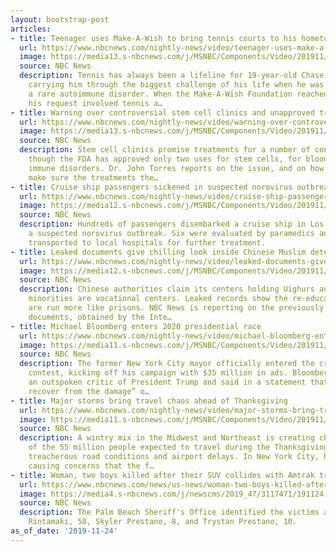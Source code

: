 ```yaml
---
layout: bootstrap-post
articles:
- title: Teenager uses Make-A-Wish to bring tennis courts to his hometown
  url: https://www.nbcnews.com/nightly-news/video/teenager-uses-make-a-wish-to-bring-tennis-courts-to-his-hometown-74007621847
  image: https://media13.s-nbcnews.com/j/MSNBC/Components/Video/201911/nn_ksn_tennis_make_a_wish_191124_1920x1080.nbcnews-fp-1200-630.jpg
  source: NBC News
  description: Tennis has always been a lifeline for 19-year-old Chase McDonnough,
    carrying him through the biggest challenge of his life when he was diagnosed with
    a rare autoimmune disorder. When the Make-A-Wish Foundation reached out to him,
    his request involved tennis a…
- title: Warning over controversial stem cell clinics and unapproved treatments
  url: https://www.nbcnews.com/nightly-news/video/warning-over-controversial-stem-cell-clinics-and-unapproved-treatments-74007621804
  image: https://media13.s-nbcnews.com/j/MSNBC/Components/Video/201911/nn_jto_stem_cell_clinic_191124_1920x1080.nbcnews-fp-1200-630.jpg
  source: NBC News
  description: Stem cell clinics promise treatments for a number of conditions, even
    though the FDA has approved only two uses for stem cells, for blood cancers and
    immune disorders. Dr. John Torres reports on the issue, and on how Americans can
    make sure the treatments the…
- title: Cruise ship passengers sickened in suspected norovirus outbreak
  url: https://www.nbcnews.com/nightly-news/video/cruise-ship-passengers-sickened-in-suspected-norovirus-outbreak-74008645687
  image: https://media12.s-nbcnews.com/j/MSNBC/Components/Video/201911/nn_sha_cruise_ship_norovirus_191124_1920x1080.nbcnews-fp-1200-630.jpg
  source: NBC News
  description: Hundreds of passengers disembarked a cruise ship in Los Angeles after
    a suspected norovirus outbreak. Six were evaluated by paramedics and four were
    transported to local hospitals for further treatment.
- title: Leaked documents give chilling look inside Chinese Muslim detention camps
  url: https://www.nbcnews.com/nightly-news/video/leaked-documents-give-chilling-look-inside-chinese-muslim-detention-camps-74008645644
  image: https://media12.s-nbcnews.com/j/MSNBC/Components/Video/201911/nn_ksn_china_investigation_191124_1920x1080.nbcnews-fp-1200-630.jpg
  source: NBC News
  description: Chinese authorities claim its centers holding Uighurs and other Muslim
    minorities are vocational centers. Leaked records show the re-education camps
    are run more like prisons. NBC News is reporting on the previously undisclosed
    documents, obtained by the Inte…
- title: Michael Bloomberg enters 2020 presidential race
  url: https://www.nbcnews.com/nightly-news/video/michael-bloomberg-enters-2020-presidential-race-74008645621
  image: https://media11.s-nbcnews.com/j/MSNBC/Components/Video/201911/nn_avi_2020_race_bloomberg_191124_1920x1080.nbcnews-fp-1200-630.jpg
  source: NBC News
  description: The former New York City mayor officially entered the crowded Democratic
    contest, kicking off his campaign with $35 million in ads. Bloomberg has been
    an outspoken critic of President Trump and said in a statement that “we may never
    recover from the damage” o…
- title: Major storms bring travel chaos ahead of Thanksgiving
  url: https://www.nbcnews.com/nightly-news/video/major-storms-bring-travel-chaos-ahead-of-thanksgiving-74006085999
  image: https://media11.s-nbcnews.com/j/MSNBC/Components/Video/201911/nn_dpr_thanksgiving_weather_191124_1920x1080.nbcnews-fp-1200-630.jpg
  source: NBC News
  description: A wintry mix in the Midwest and Northeast is creating chaos for some
    of the 55 million people expected to travel during the Thanksgiving holiday, with
    treacherous road conditions and airport delays. In New York City, high winds are
    causing concerns that the f…
- title: Woman, two boys killed after their SUV collides with Amtrak train
  url: https://www.nbcnews.com/news/us-news/woman-two-boys-killed-after-their-suv-collides-amtrak-train-n1090311
  image: https://media4.s-nbcnews.com/j/newscms/2019_47/3117471/191124-amtrak-vehicle-axc-631p_29bc1db3e5740cd6a4d3c252f09edc5d.nbcnews-fp-1200-630.jpg
  source: NBC News
  description: The Palm Beach Sheriff's Office identified the victims as Valery Jo
    Rintamaki, 58, Skyler Prestano, 8, and Trystan Prestano, 10.
as_of_date: '2019-11-24'
---
```


